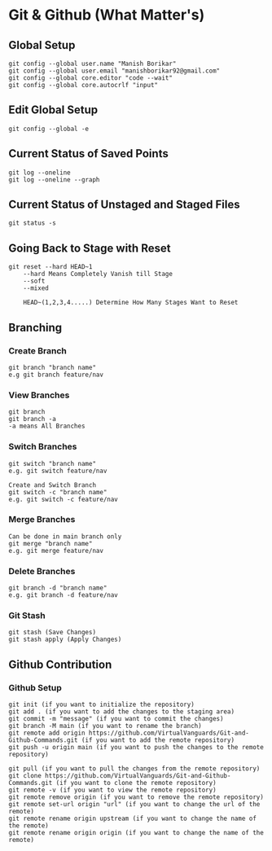 # Git & Github (What Matter's)

## Global Setup
    git config --global user.name "Manish Borikar"
    git config --global user.email "manishborikar92@gmail.com"
    git config --global core.editor "code --wait"
    git config --global core.autocrlf "input"

## Edit Global Setup
    git config --global -e

## Current Status of Saved Points
    git log --oneline
    git log --oneline --graph

## Current Status of Unstaged and Staged Files
    git status -s

## Going Back to Stage with Reset
    git reset --hard HEAD~1
        --hard Means Completely Vanish till Stage 
        --soft
        --mixed

        HEAD~(1,2,3,4.....) Determine How Many Stages Want to Reset

## Branching
### Create Branch
    git branch "branch name"
    e.g git branch feature/nav

### View Branches
    git branch
    git branch -a
    -a means All Branches

### Switch Branches
    git switch "branch name"
    e.g. git switch feature/nav

    Create and Switch Branch
    git switch -c "branch name"
    e.g. git switch -c feature/nav

### Merge Branches
    Can be done in main branch only
    git merge "branch name"
    e.g. git merge feature/nav

### Delete Branches
    git branch -d "branch name"
    e.g. git branch -d feature/nav

### Git Stash
    git stash (Save Changes) 
    git stash apply (Apply Changes)
    
## Github Contribution
### Github Setup
    git init (if you want to initialize the repository)
    git add . (if you want to add the changes to the staging area)
    git commit -m "message" (if you want to commit the changes)
    git branch -M main (if you want to rename the branch)
    git remote add origin https://github.com/VirtualVanguards/Git-and-Github-Commands.git (if you want to add the remote repository)
    git push -u origin main (if you want to push the changes to the remote repository)

    git pull (if you want to pull the changes from the remote repository)
    git clone https://github.com/VirtualVanguards/Git-and-Github-Commands.git (if you want to clone the remote repository)
    git remote -v (if you want to view the remote repository)
    git remote remove origin (if you want to remove the remote repository)
    git remote set-url origin "url" (if you want to change the url of the remote)
    git remote rename origin upstream (if you want to change the name of the remote)
    git remote rename origin origin (if you want to change the name of the remote)

    